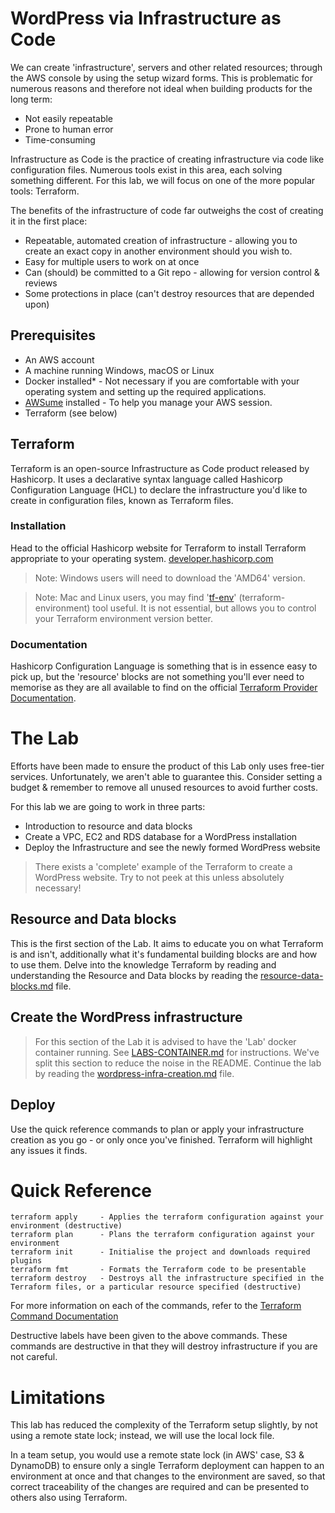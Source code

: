 # WordPress via Infrastructure as Code

We can create 'infrastructure', servers and other related resources; through the AWS console by using the setup wizard forms. This is problematic for numerous reasons and therefore not ideal when building products for the long term:

- Not easily repeatable
- Prone to human error
- Time-consuming

Infrastructure as Code is the practice of creating infrastructure via code like configuration files. Numerous tools exist in this area, each solving something different. For this lab, we will focus on one of the more popular tools: Terraform.

The benefits of the infrastructure of code far outweighs the cost of creating it in the first place:

- Repeatable, automated creation of infrastructure - allowing you to create an exact copy in another environment should you wish to.
- Easy for multiple users to work on at once
- Can (should) be committed to a Git repo - allowing for version control & reviews
- Some protections in place (can't destroy resources that are depended upon)

## Prerequisites

- An AWS account
- A machine running Windows, macOS or Linux
- Docker installed* - Not necessary if you are comfortable with your operating system and setting up the required applications.
- [AWSume](https://awsu.me/) installed - To help you manage your AWS session.
- Terraform (see below)

## Terraform

Terraform is an open-source Infrastructure as Code product released by Hashicorp.
It uses a declarative syntax language called Hashicorp Configuration Language (HCL) to declare the infrastructure you'd like to create in configuration files, known as Terraform files.

### Installation
Head to the official Hashicorp website for Terraform to install Terraform appropriate to your operating system.
[developer.hashicorp.com](https://developer.hashicorp.com/terraform/downloads?product_intent=terraform)

> Note: Windows users will need to download the 'AMD64' version.

> Note: Mac and Linux users, you may find '[tf-env](https://github.com/tfutils/tfenv)' (terraform-environment) tool useful. It is not essential, but allows you to control your Terraform environment version better. 

### Documentation

Hashicorp Configuration Language is something that is in essence easy to pick up, but the 'resource' blocks are not something you'll ever need to memorise as they are all available to find on the official [Terraform Provider Documentation](https://registry.terraform.io/providers/hashicorp/aws/latest/docs).

# The Lab
Efforts have been made to ensure the product of this Lab only uses free-tier services. Unfortunately, we aren't able to guarantee this. Consider setting a budget & remember to remove all unused resources to avoid further costs.

For this lab we are going to work in three parts:

- Introduction to resource and data blocks
- Create a VPC, EC2 and RDS database for a WordPress installation
- Deploy the Infrastructure and see the newly formed WordPress website

> There exists a 'complete' example of the Terraform to create a WordPress website. Try to not peek at this unless absolutely necessary! 

## Resource and Data blocks

This is the first section of the Lab. It aims to educate you on what Terraform is and isn't, additionally what it's fundamental building blocks are and how to use them.
Delve into the knowledge Terraform by reading and understanding the Resource and Data blocks by reading the [resource-data-blocks.md](resource-data-blocks.md) file.

## Create the WordPress infrastructure

> For this section of the Lab it is advised to have the 'Lab' docker container running. See [LABS-CONTAINER.md](../LABS-CONTAINER.md) for instructions.
We've split this section to reduce the noise in the README. Continue the lab by reading the [wordpress-infra-creation.md](wordpress-infra-creation.md) file.

## Deploy

Use the quick reference commands to plan or apply your infrastructure creation as you go - or only once you've finished.
Terraform will highlight any issues it finds.

# Quick Reference
    terraform apply     - Applies the terraform configuration against your environment (destructive)
    terraform plan      - Plans the terraform configuration against your environment
    terraform init      - Initialise the project and downloads required plugins
    terraform fmt       - Formats the Terraform code to be presentable
    terraform destroy   - Destroys all the infrastructure specified in the Terraform files, or a particular resource specified (destructive)

For more information on each of the commands, refer to the [Terraform Command Documentation](https://developer.hashicorp.com/terraform/cli/commands)

Destructive labels have been given to the above commands. These commands are destructive in that they will destroy infrastructure if you are not careful.

# Limitations
This lab has reduced the complexity of the Terraform setup slightly, by not using a remote state lock; instead, we will use the local lock file.

In a team setup, you would use a remote state lock (in AWS' case, S3 & DynamoDB) to ensure only a single Terraform deployment can happen to an environment at once and that changes to the environment are saved, so that correct traceability of the changes are required and can be presented to others also using Terraform.

